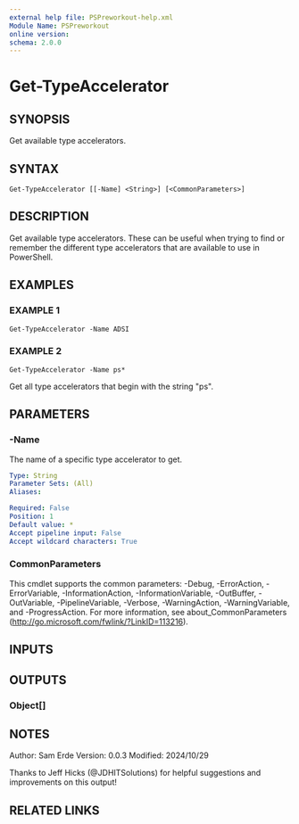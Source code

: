 ```yaml
---
external help file: PSPreworkout-help.xml
Module Name: PSPreworkout
online version:
schema: 2.0.0
---
```


# Get-TypeAccelerator

## SYNOPSIS

Get available type accelerators.

## SYNTAX

```
Get-TypeAccelerator [[-Name] <String>] [<CommonParameters>]
```

## DESCRIPTION

Get available type accelerators.
These can be useful when trying to find or remember the different type accelerators
that are available to use in PowerShell.

## EXAMPLES

### EXAMPLE 1

```
Get-TypeAccelerator -Name ADSI
```

### EXAMPLE 2

```
Get-TypeAccelerator -Name ps*
```

Get all type accelerators that begin with the string "ps".

## PARAMETERS

### -Name

The name of a specific type accelerator to get.

```yaml
Type: String
Parameter Sets: (All)
Aliases:

Required: False
Position: 1
Default value: *
Accept pipeline input: False
Accept wildcard characters: True
```

### CommonParameters

This cmdlet supports the common parameters: -Debug, -ErrorAction, -ErrorVariable, -InformationAction, -InformationVariable, -OutBuffer, -OutVariable, -PipelineVariable, -Verbose, -WarningAction, -WarningVariable, and -ProgressAction.
For more information, see about_CommonParameters (http://go.microsoft.com/fwlink/?LinkID=113216).

## INPUTS

## OUTPUTS

### Object[]

## NOTES

Author: Sam Erde
Version: 0.0.3
Modified: 2024/10/29

Thanks to Jeff Hicks (@JDHITSolutions) for helpful suggestions and improvements on this output!

## RELATED LINKS
